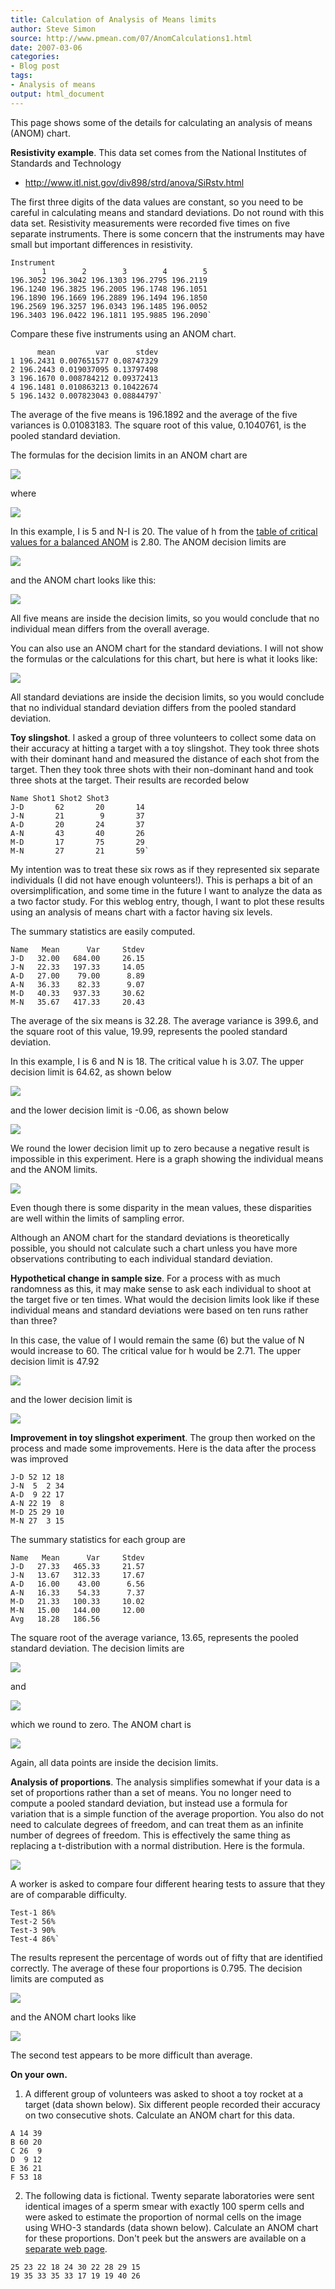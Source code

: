 ```yaml
---
title: Calculation of Analysis of Means limits
author: Steve Simon
source: http://www.pmean.com/07/AnomCalculations1.html
date: 2007-03-06
categories:
- Blog post
tags:
- Analysis of means
output: html_document
---
```

This page shows some of the details for calculating an analysis of means
(ANOM) chart.

<!---More--->

**Resistivity example**. This data set comes from the National
Institutes of Standards and Technology

-   <http://www.itl.nist.gov/div898/strd/anova/SiRstv.html>

The first three digits of the data values are constant, so you need to
be careful in calculating means and standard deviations. Do not round
with this data set. Resistivity measurements were recorded five times on
five separate instruments. There is some concern that the instruments
may have small but important differences in resistivity.

```{}
Instrument
       1        2        3        4        5        
196.3052 196.3042 196.1303 196.2795 196.2119
196.1240 196.3825 196.2005 196.1748 196.1051
196.1890 196.1669 196.2889 196.1494 196.1850
196.2569 196.3257 196.0343 196.1485 196.0052
196.3403 196.0422 196.1811 195.9885 196.2090`
```
Compare these five instruments using an ANOM chart.

```{}
      mean         var      stdev
1 196.2431 0.007651577 0.08747329
2 196.2443 0.019037095 0.13797498
3 196.1670 0.008784212 0.09372413
4 196.1481 0.010863213 0.10422674
5 196.1432 0.007823043 0.08844797`
```

The average of the five means is 196.1892 and the average of the five
variances is 0.01083183. The square root of this value, 0.1040761, is
the pooled standard deviation.

The formulas for the decision limits in an ANOM chart are

![](http://www.pmean.com/new-images/07/AnomCalculations101.gif)

where

![](http://www.pmean.com/new-images/07/AnomCalculations102.gif)

In this example, I is 5 and N-I is 20. The value of h from the [table of
critical values for a balanced ANOM](AnomTable05Part1.html) is 2.80. The
ANOM decision limits are

![](http://www.pmean.com/new-images/07/AnomCalculations103.gif)

and the ANOM chart looks like this:

![](http://www.pmean.com/new-images/07/AnomCalculations104.gif)

All five means are inside the decision limits, so you would conclude
that no individual mean differs from the overall average.

You can also use an ANOM chart for the standard deviations. I will not
show the formulas or the calculations for this chart, but here is what
it looks like:

![](http://www.pmean.com/new-images/07/AnomCalculations105.gif)

All standard deviations are inside the decision limits, so you would
conclude that no individual standard deviation differs from the pooled
standard deviation.

**Toy slingshot**. I asked a group of three volunteers to collect some
data on their accuracy at hitting a target with a toy slingshot. They
took three shots with their dominant hand and measured the distance of
each shot from the target. Then they took three shots with their
non-dominant hand and took three shots at the target. Their results are
recorded below

```{}
Name Shot1 Shot2 Shot3
J-D       62       20       14
J-N       21        9       37
A-D       20       24       37
A-N       43       40       26
M-D       17       75       29
M-N       27       21       59`
```

My intention was to treat these six rows as if they represented six
separate individuals (I did not have enough volunteers!). This is
perhaps a bit of an oversimplification, and some time in the future I
want to analyze the data as a two factor study. For this weblog entry,
though, I want to plot these results using an analysis of means chart
with a factor having six levels.

The summary statistics are easily computed.

```{}
Name   Mean      Var     Stdev
J-D   32.00   684.00     26.15          
J-N   22.33   197.33     14.05          
A-D   27.00    79.00      8.89          
A-N   36.33    82.33      9.07          
M-D   40.33   937.33     30.62          
M-N   35.67   417.33     20.43
```

The average of the six means is 32.28. The average variance is 399.6,
and the square root of this value, 19.99, represents the pooled standard
deviation.

In this example, I is 6 and N is 18. The critical value h is 3.07. The
upper decision limit is 64.62, as shown below

![](http://www.pmean.com/new-images/07/AnomCalculations106.gif)

and the lower decision limit is -0.06, as shown below

![](http://www.pmean.com/new-images/07/AnomCalculations107.gif)

We round the lower decision limit up to zero because a negative result
is impossible in this experiment. Here is a graph showing the individual
means and the ANOM limits.

![](http://www.pmean.com/new-images/07/AnomCalculations108.gif)

Even though there is some disparity in the mean values, these
disparities are well within the limits of sampling error.

Although an ANOM chart for the standard deviations is theoretically
possible, you should not calculate such a chart unless you have more
observations contributing to each individual standard deviation.

**Hypothetical change in sample size**. For a process with as much
randomness as this, it may make sense to ask each individual to shoot at
the target five or ten times. What would the decision limits look like
if these individual means and standard deviations were based on ten runs
rather than three?

In this case, the value of I would remain the same (6) but the value of
N would increase to 60. The critical value for h would be 2.71. The
upper decision limit is 47.92

![](http://www.pmean.com/new-images/07/AnomCalculations109.gif)

and the lower decision limit is

![](http://www.pmean.com/new-images/07/AnomCalculations110.gif)

**Improvement in toy slingshot experiment**. The group then worked on
the process and made some improvements. Here is the data after the
process was improved

```{}
J-D 52 12 18        
J-N  5  2 34         
A-D  9 22 17         
A-N 22 19  8         
M-D 25 29 10        
M-N 27  3 15
```

The summary statistics for each group are

```{}
Name   Mean      Var     Stdev
J-D   27.33   465.33     21.57
J-N   13.67   312.33     17.67
A-D   16.00    43.00      6.56
A-N   16.33    54.33      7.37
M-D   21.33   100.33     10.02
M-N   15.00   144.00     12.00
Avg   18.28   186.56
```

The square root of the average variance, 13.65, represents the pooled
standard deviation. The decision limits are

![](http://www.pmean.com/new-images/07/AnomCalculations111.gif)

and

![](http://www.pmean.com/new-images/07/AnomCalculations112.gif)

which we round to zero. The ANOM chart is

![](http://www.pmean.com/new-images/07/AnomCalculations113.gif)

Again, all data points are inside the decision limits.

**Analysis of proportions**. The analysis simplifies somewhat if your
data is a set of proportions rather than a set of means. You no longer
need to compute a pooled standard deviation, but instead use a formula
for variation that is a simple function of the average proportion. You
also do not need to calculate degrees of freedom, and can treat them as
an infinite number of degrees of freedom. This is effectively the same
thing as replacing a t-distribution with a normal distribution. Here is
the formula.

![](http://www.pmean.com/new-images/07/AnomCalculations114.gif)

A worker is asked to compare four different hearing tests to assure that
they are of comparable difficulty.

```{}
Test-1 86%
Test-2 56%
Test-3 90%
Test-4 86%`
```

The results represent the percentage of words out of fifty that are
identified correctly. The average of these four proportions is 0.795.
The decision limits are computed as

![](http://www.pmean.com/new-images/07/AnomCalculations115.gif)

and the ANOM chart looks like

![](http://www.pmean.com/new-images/07/AnomCalculations116.gif)

The second test appears to be more difficult than average.

**On your own.**

1. A different group of volunteers was asked to shoot a toy rocket at a
target (data shown below). Six different people recorded their accuracy
on two consecutive shots. Calculate an ANOM chart for this data.

```{}
A 14 39
B 60 20
C 26  9
D  9 12
E 36 21
F 53 18
```

2. The following data is fictional. Twenty separate laboratories were
sent identical images of a sperm smear with exactly 100 sperm cells and
were asked to estimate the proportion of normal cells on the image using
WHO-3 standards (data shown below). Calculate an ANOM chart for these
proportions. Don't peek but the answers are available on a [separate
web page](PControlChartAnswers.asp).

```{}
25 23 22 18 24 30 22 28 29 15
19 35 33 35 33 17 19 19 40 26
```
